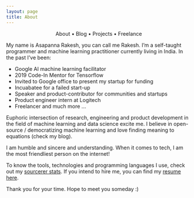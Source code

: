```yaml
---
layout: page
title: About
---
```


<section>
	<div style="text-align: center;">
		<span class="hlink " onclick="window.location='/whoami/'">About</span> • 
		<span class="hlink " onclick="window.location='/whoami/blog'">Blog</span> • 
		<span class="hlink " onclick="window.location='/whoami/projects'">Projects</span> • 
		<span class="hlink " onclick="window.location='/whoami/freelance'">Freelance</span>
	</div>
	<div></div>
</section>

My name is Asapanna Rakesh, you can call me Rakesh.
I’m a self-taught programmer and machine learning practitioner currently living in India. In the past I’ve been:

- Google AI machine learning facilitator
- 2019 Code-In Mentor for Tensorflow
- Invited to Google office to present my startup for funding
- Incuabatee for a failed start-up
- Speaker and product-contributor for communities and startups
- Product engineer intern at Logitech 
- Freelancer and much more ...

Euphoric intersection of research, engineering and product development in the field of machine learning and data science excite me. I believe in open-source / democratizing machine learning and love finding meaning to equations (check my blog). 

I am humble and sincere and understanding. When it comes to tech, I am the most friendliest person on the internet! 

To know the tools, technologies and programming languages I use, check out my [sourcerer stats](https://sourcerer.io/rakesh4real/). If you intend to hire me, you can find my [resume here](https://rakesh4real.github.io/resume-editable/AsapannaRakesh-resumev3.pdf).

Thank you for your time. Hope to meet you someday :)